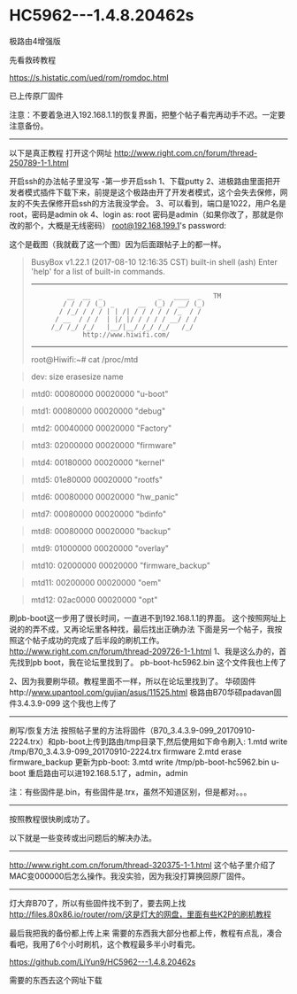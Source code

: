# HC5962---1.4.8.20462s
极路由4增强版

先看救砖教程

https://s.histatic.com/ued/rom/romdoc.html

已上传原厂固件

注意：不要着急进入192.168.1.1的恢复界面，把整个帖子看完再动手不迟。一定要注意备份。


*******************************************
以下是真正教程
打开这个网址
http://www.right.com.cn/forum/thread-250789-1-1.html


开启ssh的办法帖子里没写
-第一步开启ssh
1、下载putty
2、进极路由里面把开发者模式插件下载下来，前提是这个极路由开了开发者模式，这个会失去保修，网友的不失去保修开启ssh的方法我没学会。
3、可以看到，端口是1022，用户名是root，密码是admin
ok
4、login as: root
密码是admin（如果你改了，那就是你改的那个，大概是无线密码）
root@192.168.199.1's password:

这个是截图（我就截了这一个图）因为后面跟帖子上的都一样。
>BusyBox v1.22.1 (2017-08-10 12:16:35 CST) built-in shell (ash)
>Enter 'help' for a list of built-in commands.
>
>***********************************************************
>              __  __  _              _   ____  _   TM
>             / / / / (_) _      __  (_) / __/ (_)
>            / /_/ / / / | | /| / / / / / /_  / /
>           / __  / / /  | |/ |/ / / / / __/ / /
>          /_/ /_/ /_/   |__/|__/ /_/ /_/   /_/
>                  http://www.hiwifi.com/
>***********************************************************
>root@Hiwifi:~# cat /proc/mtd

>dev:    size   erasesize  name

>mtd0: 00080000 00020000 "u-boot"

>mtd1: 00080000 00020000 "debug"

>mtd2: 00040000 00020000 "Factory"

>mtd3: 02000000 00020000 "firmware"

>mtd4: 00180000 00020000 "kernel"

>mtd5: 01e80000 00020000 "rootfs"

>mtd6: 00080000 00020000 "hw_panic"

>mtd7: 00080000 00020000 "bdinfo"

>mtd8: 00080000 00020000 "backup"

>mtd9: 01000000 00020000 "overlay"

>mtd10: 02000000 00020000 "firmware_backup"

>mtd11: 00200000 00020000 "oem"

>mtd12: 02ac0000 00020000 "opt"



刷pb-boot这一步用了很长时间，一直进不到192.168.1.1的界面。
这个按照网址上说的的弄不成，又再论坛里各种找，最后找出正确办法
下面是另一个帖子，我按照这个帖子成功的完成了后半段的刷机工作。
http://www.right.com.cn/forum/thread-209726-1-1.html
1、我是这么办的，首先找到pb boot，我在论坛里找到了。
pb-boot-hc5962.bin
这个文件我也上传了

2、因为我要刷华硕。教程里面不一样，所以在论坛里找到了。
华硕固件http://www.upantool.com/gujian/asus/11525.html
极路由B70华硕padavan固件3.4.3.9-099
这个我也上传了
***************
刷写/恢复方法
按照帖子里的方法将固件（B70_3.4.3.9-099_20170910-2224.trx）和pb-boot上传到路由/tmp目录下,然后使用如下命令刷入:
1.mtd write /tmp/B70_3.4.3.9-099_20170910-2224.trx firmware
2.mtd erase firmware_backup
更新为pb-boot:
3.mtd write /tmp/pb-boot-hc5962.bin u-boot
重启路由可以进192.168.5.1了，admin，admin

注：有些固件是.bin，有些固件是.trx，虽然不知道区别，但是都对。。。
****************************
按照教程很快刷成功了。

以下就是一些变砖或出问题后的解决办法。

*****************
http://www.right.com.cn/forum/thread-320375-1-1.html
这个帖子里介绍了MAC变000000后怎么操作。我没实验，因为我没打算换回原厂固件。

*******************
灯大弃B70了，所以有些固件找不到了，要去网上找
http://files.80x86.io/router/rom/这是灯大的网盘，里面有些K2P的刷机教程

最后我把我的备份都上传上来
需要的东西我大部分也都上传，教程有点乱，凑合看吧，我用了6个小时刷机，这个教程最多半小时看完。

https://github.com/LiYun9/HC5962---1.4.8.20462s

需要的东西去这个网址下载
